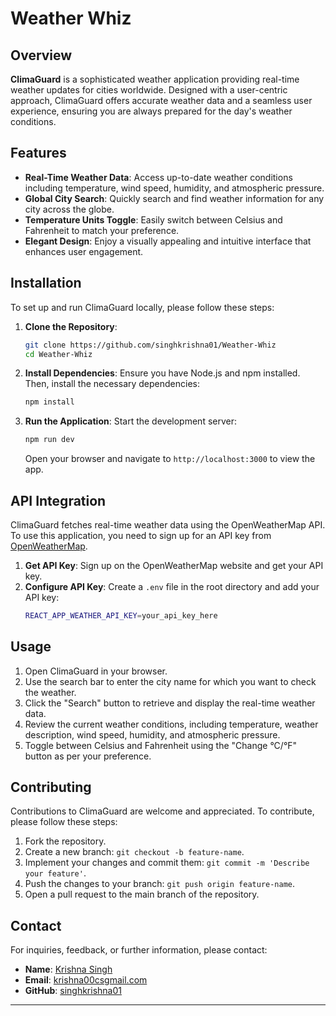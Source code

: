 
# Weather Whiz


## Overview

**ClimaGuard** is a sophisticated weather application providing real-time weather updates for cities worldwide. Designed with a user-centric approach, ClimaGuard offers accurate weather data and a seamless user experience, ensuring you are always prepared for the day's weather conditions.

## Features

- **Real-Time Weather Data**: Access up-to-date weather conditions including temperature, wind speed, humidity, and atmospheric pressure.
- **Global City Search**: Quickly search and find weather information for any city across the globe.
- **Temperature Units Toggle**: Easily switch between Celsius and Fahrenheit to match your preference.
- **Elegant Design**: Enjoy a visually appealing and intuitive interface that enhances user engagement.

## Installation

To set up and run ClimaGuard locally, please follow these steps:

1. **Clone the Repository**:
   ```sh
   git clone https://github.com/singhkrishna01/Weather-Whiz
   cd Weather-Whiz
   ```

2. **Install Dependencies**:
   Ensure you have Node.js and npm installed. Then, install the necessary dependencies:
   ```sh
   npm install
   ```

3. **Run the Application**:
   Start the development server:
   ```sh
   npm run dev
   ```
   Open your browser and navigate to `http://localhost:3000` to view the app.

## API Integration

ClimaGuard fetches real-time weather data using the OpenWeatherMap API. To use this application, you need to sign up for an API key from [OpenWeatherMap](https://openweathermap.org/api).

1. **Get API Key**: Sign up on the OpenWeatherMap website and get your API key.
2. **Configure API Key**: Create a `.env` file in the root directory and add your API key:
   ```sh
   REACT_APP_WEATHER_API_KEY=your_api_key_here
   ```

## Usage

1. Open ClimaGuard in your browser.
2. Use the search bar to enter the city name for which you want to check the weather.
3. Click the "Search" button to retrieve and display the real-time weather data.
4. Review the current weather conditions, including temperature, weather description, wind speed, humidity, and atmospheric pressure.
5. Toggle between Celsius and Fahrenheit using the "Change °C/°F" button as per your preference.

## Contributing

Contributions to ClimaGuard are welcome and appreciated. To contribute, please follow these steps:

1. Fork the repository.
2. Create a new branch: `git checkout -b feature-name`.
3. Implement your changes and commit them: `git commit -m 'Describe your feature'`.
4. Push the changes to your branch: `git push origin feature-name`.
5. Open a pull request to the main branch of the repository.


## Contact

For inquiries, feedback, or further information, please contact:

- **Name**: [Krishna Singh](https://www.linkedin.com/in/krishnasingh20/)
- **Email**: [krishna00csgmail.com](mailto:krishna00csgmail.com)
- **GitHub**: [singhkrishna01](https://github.com/singhkrishna01)

---
